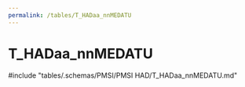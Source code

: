 ```yaml
---
permalink: /tables/T_HADaa_nnMEDATU
---
```

# T_HADaa_nnMEDATU
<!-- SPDX-License-Identifier: MPL-2.0 -->

<!-- ATTENTION : Ne pas supprimer ou modifier la ligne ci-dessous -->
#include "tables/.schemas/PMSI/PMSI HAD/T_HADaa_nnMEDATU.md"
<!-- ATTENTION : Ne pas supprimer ou modifier la ligne ci-dessus -->
